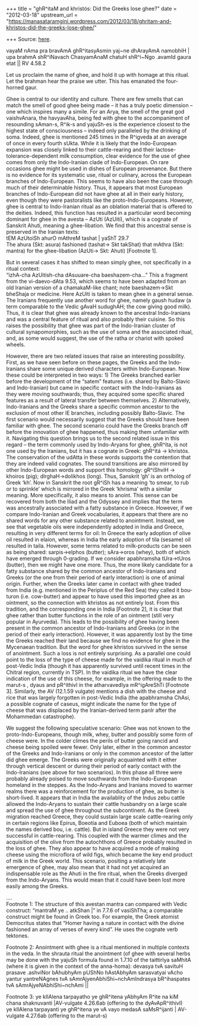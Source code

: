 +++
title = "ghR^itaM and khristós: Did the Greeks lose ghee?"
date = "2012-03-18"
upstream_url = "https://manasataramgini.wordpress.com/2012/03/18/ghritam-and-khristos-did-the-greeks-lose-ghee/"

+++
Source: [here](https://manasataramgini.wordpress.com/2012/03/18/ghritam-and-khristos-did-the-greeks-lose-ghee/).

vayaM nAma pra bravAmA ghR^itasyAsmin yaj\~ne dhArayAmA namobhiH \|  
upa brahmA shR^iNavach ChasyamAnaM chatuH shR^i\~Ngo .avamId gaura etat
\|\| RV 4.58.2

Let us proclaim the name of ghee, and hold it up with homage at this
ritual.  
Let the brahman hear the praise we utter. This has emanated the
four-horned gaur.

Ghee is central to our identity and culture. There are few smells that
can match the smell of good ghee being made – it has a truly poetic
dimension – one which inspires many a simile. For an Arya, the smell of
the great god vaishvAnara, the havyavAha, being fed with ghee to the
accompaniment of resounding sAman-s, R^ik-s and yajuSh-es is the
experience closest to the highest state of consciousness – indeed only
paralleled by the drinking of soma. Indeed, ghee is mentioned 245 times
in the R^igveda at an average of once in every fourth sUkta. While it is
likely that the Indo-European expansion was closely linked to their
cattle-rearing and their lactose-tolerance-dependent milk consumption,
clear evidence for the use of ghee comes from only the Indo-Iranian
clade of Indo-European. On rare occasions ghee might be used in dishes
of European provenance. But there is no evidence for its systematic use,
ritual or culinary, across the European branches of Indo-European. This
seems to have also been the case through much of their determinable
history. Thus, it appears that most European branches of Indo-European
did not have ghee at all in their early history, even though they were
pastoralists like the proto-Indo-Europeans. However, ghee is central to
Indo-Iranian ritual as an oblation material that is offered to the
deities. Indeed, this function has resulted in a particular word
becoming dominant for ghee in the avesta – AzUti (AzUiti), which is a
cognate of Sanskrit Ahuti, meaning a ghee-libation. We find that this
ancestral sense is preserved in the Iranian texts:  
tEM AzUtoiSh ahurO mAthreM tashat \| yaShT 29.7  
The ahura (Skt: asura) fashioned (tashat-> Skt takShat) that mAthra
(Skt: mantra) for the ghee-libation (AzUti-> Skt: Ahuti) \[Footnote 1\].

But in several cases it has shifted to mean simply ghee, not
specifically in a ritual context:  
“izhA-cha AzUitish-cha dAsuuare-cha baeshazem-cha…” This a fragment from
the vi-daevo-dAta 9.53, which seems to have been adapted from an old
Iranian version of a chamakaM-like chant; note baeshazem->Skt bheShaja
or medicine. Here AzUiti is taken to mean ghee in a general sense. The
Iranians frequently use another word for ghee, namely gaush hudaw (a
term comparable to the Vedic gAvaH sudughAH; the cow giving good milk).
Thus, it is clear that ghee was already known to the ancestral
Indo-Iranians and was a central feature of ritual and also probably
their cuisine. So this raises the possibility that ghee was part of the
Indo-Iranian cluster of cultural synapomorphies, such as the use of soma
and the associated ritual, and, as some would suggest, the use of the
ratha or chariot with spoked wheels.

However, there are two related issues that raise an interesting
possibility. First, as we have seen before on these pages, the Greeks
and the Indo-Iranians share some unique derived characters within
Indo-European. Now these could be interpreted in two ways: 1) The Greeks
branched earlier before the development of the “satem” features (i.e.
shared by Balto-Slavic and Indo-Iranian) but came in specific contact
with the Indo-Iranians as they were moving southwards; thus, they
acquired some specific shared features as a result of lateral transfer
between themselves. 2) Alternatively, Indo-Iranians and the Greeks share
a specific common ancestor to the exclusion of most other IE branches,
including possibly Balto-Slavic. The first scenario would necessarily
suggest that the Greeks should have been familiar with ghee. The second
scenario could have the Greeks branch off before the innovation of ghee
happened, thus making them unfamiliar with it. Navigating this question
brings us to the second related issue in this regard – the term commonly
used by Indo-Aryans for ghee, ghR^ita, is not one used by the Iranians,
but it has a cognate in Greek: ghR^itá -> khristós. The conservation of
the udAtta in these words supports the contention that they are indeed
valid cognates. The sound transitions are also mirrored by other
Indo-European words and support this homology: gR^iShviH -> khoiros
(pig); dIrghaH->dolikhos (long). Thus, Sanskrit ‘gh’ is an ortholog of
Greek ‘kh’. Now in Sanskrit the root gR^iSh has a meaning ‘to smear, to
rub or to sprinkle’ which is mirrored in the Greek ‘khrisma’ with a
similar meaning. More specifically, it also means to anoint. This sense
can be recovered from both the Iliad and the Odyssey and implies that
the term was ancestrally associated with a fatty substance in Greece.
However, if we compare Indo-Iranian and Greek vocabularies, it appears
that there are no shared words for any other substance related to
anointment. Instead, we see that vegetable oils were independently
adopted in India and Greece, resulting in very different terms for oil:
In Greece the early adoption of olive oil resulted in elaion, whereas in
India the early adoption of tila (sesame) oil resulted in taila.
However, some terms related to milk-products can be seen as being
shared: sarpis->elphos (butter); sAra->oros (whey), both of which have
emerged through 0-grading. If we consider apabhramsha tUra->tUros
(butter), then we might have one more. Thus, the more likely candidate
for a fatty substance shared by the common ancestor of Indo-Iranians and
Greeks (or the one from their period of early interaction) is one of
animal origin. Further, when the Greeks later came in contact with ghee
traded from India (e.g. mentioned in the Periplus of the Red Sea) they
called it bou-turon (i.e. cow-butter) and appear to have used this
imported ghee as an ointment, so the connection with khristos as not
entirely lost. From this tradition, and the corresponding one in India
\[Footnote 2\], it is clear that ghee rather than butter functions in
the role of an ointment (still very popular in Ayurveda). This leads to
the possibility of ghee having been present in the common ancestor of
Indo-Iranians and Greeks (or in the period of their early interaction).
However, it was apparently lost by the time the Greeks reached their
land because we find no evidence for ghee in the Mycenaean tradition.
But the word for ghee khristos survived in the sense of anointment. Such
a loss is not entirely surprising. As a parallel one could point to the
loss of the type of cheese made for the vaidika ritual in much of
post-Vedic India (though it has apparently survived until recent times
in the Chitral region, currently in TSP). In the vaidika ritual we have
the clear indication of the use of this cheese, for example, in the
offering made to the marut-s , dyaus and pR^ithivI in the atharvavedIya
mR^igAreShTi \[Footnote 3\]. Similarly, the AV (12.1.59 vulgate)
mentions a dish with the cheese and rice that was largely forgotten in
post-Vedic India (the apabhramsha ChAsi, a possible cognate of caseus,
might indicate the name for the type of cheese that was displaced by the
Iranian-derived term panIr after the Mohammedan catastrophe).

We suggest the following speculative scenario: Ghee was not known to the
proto-Indo-Europeans, though milk, whey, butter and possibly some form
of cheese were. In the colder climes the perils of butter going rancid
and cheese being spoiled were fewer. Only later, either in the common
ancestor of the Greeks and Indo-Iranians or only in the common ancestor
of the latter did ghee emerge. The Greeks were originally acquainted
with it either through vertical descent or during their period of early
contact with the Indo-Iranians (see above for two scenarios). In this
phase all three were probably already poised to move southwards from the
Indo-European homeland in the steppes. As the Indo-Aryans and Iranians
moved to warmer realms there was a reinforcement for the production of
ghee, as butter is short-lived. It appears that in India the availablity
of the Indus zebu cattle allowed the Indo-Aryans to sustain their cattle
husbandry on a large scale and spread the use of ghee throughout the
subcontinent. As the Greek migration reached Greece, they could sustain
large scale cattle-rearing only in certain regions like Epirus, Boeotia
and Euboea (both of which maintain the names derived bou, i.e. cattle).
But in island Greece they were not very successful in cattle-rearing.
This coupled with the warmer climes and the acquisition of the olive
from the autochthons of Greece probably resulted in the loss of ghee.
They also appear to have acquired a mode of making cheese using the
microflora of wild figs, which became the key end product of milk in the
Greek world. This scenario, positing a relatively late emergence of
ghee, may also mean that it had not yet acquired an indispensable role
as the Ahuti in the fire ritual, when the Greeks diverged from the
Indo-Aryans. This would mean that it could have been lost more easily
among the Greeks.

….  
Footnote 1: The structure of this avestan mantra can compared with Vedic
construct: “mantraM ye .. atkShan \|” in 7.7.6 of vasiShTha; a
comparable construct might be found in Greek too. For example, the Greek
atomist Democritus states that “Homer having a nature in contact with
the divine fashioned an array of verses of every kind”. He uses the
cognate verb tektones.

Footnote 2: Anointment with ghee is a ritual mentioned in multiple
contexts in the veda. In the shrauta ritual the anointment (of ghee with
several herbs may be done with the yajuSh formula found in 1.7.10 of the
taittirIya saMhitA (where it is given in the context of the anna-homa):
devasya tvA savituH prasave .ashviNor bAhubhyAm pUShNo hAstAbhyAm
sarasvatyai vAcho yantur yantreNAgnes tvA
sAmrAjyenAbhiShi\~nchAmIndrasya bR^ihaspates tvA
sAmrAjyeNAbhiShi\~nchAmi \|\|

Footnote 3: ye kIlAlena tarpayatho ye ghR^itena yAbhyAm R^ite na kiM
chana shaknuvanti \|AV-vulgate 4.26.6ab (offering to the
dyAvApR^ithivI)  
ye kIlAlena tarpayanti ye ghR^itena ye vA vayo medasA saMsR^ijanti \|
AV-vulgate 4.27.6ab (offering to the marut-s)


